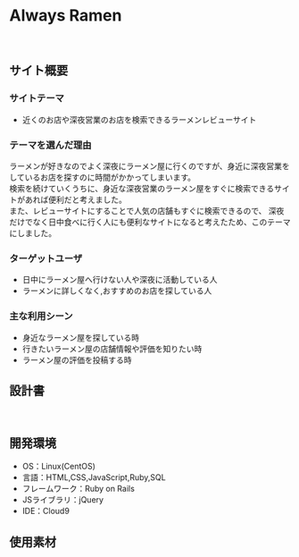 # Always Ramen
​
## サイト概要
### サイトテーマ
<!--何を『目的』とし、どのような『分類』なのかを簡潔に書く-->
 - 近くのお店や深夜営業のお店を検索できるラーメンレビューサイト
​
### テーマを選んだ理由
<!--なぜこのようなテーマにしたかを説明する-->
ラーメンが好きなのでよく深夜にラーメン屋に行くのですが、身近に深夜営業をしているお店を探すのに時間がかかってしまいます。<br>
検索を続けていくうちに、身近な深夜営業のラーメン屋をすぐに検索できるサイトがあれば便利だと考えました。<br>
また、レビューサイトにすることで人気の店舗もすぐに検索できるので、
深夜だけでなく日中食べに行く人にも便利なサイトになると考えたため、このテーマにしました。

### ターゲットユーザ
<!--誰に使ってもらうかを具体的に記載する-->
 - 日中にラーメン屋へ行けない人や深夜に活動している人
 - ラーメンに詳しくなく,おすすめのお店を探している人
​
### 主な利用シーン
<!--どのような時に使うのかの状況を記載すること-->
 - 身近なラーメン屋を探している時
 - 行きたいラーメン屋の店舗情報や評価を知りたい時
 - ラーメン屋の評価を投稿する時
​
## 設計書
<!--テーマを設定・提出する時点では不要です-->
​
## 開発環境
- OS：Linux(CentOS)
- 言語：HTML,CSS,JavaScript,Ruby,SQL
- フレームワーク：Ruby on Rails
- JSライブラリ：jQuery
- IDE：Cloud9
​
## 使用素材
<!--外部サービスの画像素材・音声素材を使用した場合は、必ずサービス名とURLを明記してください。-->
<!--アプリケーションの実装に使用したgem/bootstrapのリファレンスなどの記載は不要です。-->
<!--使用しない場合は、使用素材の項目をREADMEから削除してください。-->
<!--折りたたむ-->